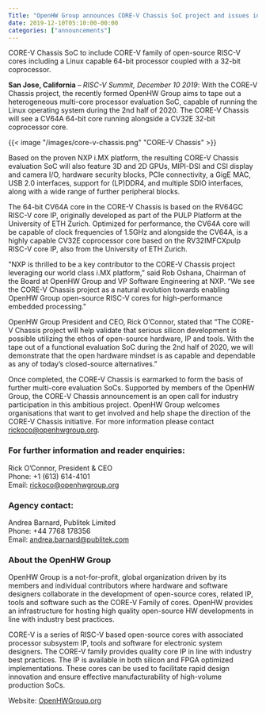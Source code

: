 ```yaml
---
Title: "OpenHW Group announces CORE-V Chassis SoC project and issues industry call for participation"  
date: 2019-12-10T05:10:00-00:00
categories: ["announcements"]
---
```

CORE-V Chassis SoC to include CORE-V family of open-source RISC-V cores including a Linux capable 64-bit processor coupled with a 32-bit coprocessor.<!--more-->

**San Jose, California** – *RISC-V Summit, December 10 2019*: With the CORE-V Chassis project, the recently formed OpenHW Group aims to tape out a heterogeneous multi-core processor evaluation SoC, capable of running the Linux operating system during the 2nd half of 2020. The CORE-V Chassis will see a CV64A 64-bit core running alongside a CV32E 32-bit coprocessor core. 

{{< image "/images/core-v-chassis.png" "CORE-V Chassis" >}}

Based on the proven NXP i.MX platform, the resulting CORE-V Chassis evaluation SoC will also feature 3D and 2D GPUs, MIPI-DSI and CSI display and camera I/O, hardware security blocks, PCIe connectivity, a GigE MAC, USB 2.0 interfaces, support for (LP)DDR4, and multiple SDIO interfaces, along with a wide range of further peripheral blocks.

The 64-bit CV64A core in the CORE-V Chassis is based on the RV64GC RISC-V core IP, originally developed as part of the PULP Platform at the University of ETH Zurich. Optimized for performance, the CV64A core will be capable of clock frequencies of 1.5GHz and alongside the CV64A, is a highly capable CV32E coprocessor core based on the RV32IMFCXpulp RISC-V core IP, also from the University of ETH Zurich.

"NXP is thrilled to be a key contributor to the CORE-V Chassis project leveraging our world class i.MX platform,” said Rob Oshana, Chairman of the Board at OpenHW Group and VP Software Engineering at NXP.  “We see the CORE-V Chassis project as a natural evolution towards enabling OpenHW Group open-source RISC-V cores for high-performance embedded processing."

OpenHW Group President and CEO, Rick O’Connor, stated that “The CORE-V Chassis project will help validate that serious silicon development is possible utilizing the ethos of open-source hardware, IP and tools. With the tape out of a functional evaluation SoC during the 2nd half of 2020, we will demonstrate that the open hardware mindset is as capable and dependable as any of today’s closed-source alternatives.”

Once completed, the CORE-V Chassis is earmarked to form the basis of further multi-core evaluation SoCs.  Supported by members of the OpenHW Group, the CORE-V Chassis announcement is an open call for industry participation in this ambitious project.  OpenHW Group welcomes organisations that want to get involved and help shape the direction of the CORE-V Chassis initiative. For more information please contact [rickoco@openhwgroup.org](mailto:rickoco@openhwgroup.org).

### For further information and reader enquiries:  
Rick O’Connor, President & CEO  
Phone: +1 (613) 614-4101  
Email: [rickoco@openhwgroup.org](mailto:rickoco@openhwgroup.org)  

### Agency contact:  
Andrea Barnard, Publitek Limited  
Phone:  +44 7768 178356  
Email: [andrea.barnard@publitek.com](mailto:andrea.barnard@publitek.com)

### About the OpenHW Group  
OpenHW Group is a not-for-profit, global organization driven by its members and individual contributors where hardware and software designers collaborate in the development of open-source cores, related IP, tools and software such as the CORE-V Family of cores. OpenHW provides an infrastructure for hosting high quality open-source HW developments in line with industry best practices.  

CORE-V is a series of RISC-V based open-source cores with associated processor subsystem IP, tools and software for electronic system designers. The CORE-V family provides quality core IP in line with industry best practices. The IP is available in both silicon and FPGA optimized implementations. These cores can be used to facilitate rapid design innovation and ensure effective manufacturability of high-volume production SoCs.

Website: [OpenHWGroup.org](https://www.openhwgroup.org)